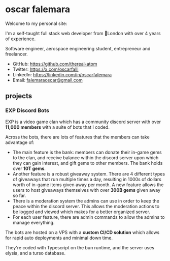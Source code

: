 # oscar falemara

Welcome to my personal site:

I'm a self-taught full stack web developer from 📍London with over 4 years of experience.

Software engineer, aerospace engineering student, entrepreneur and freelancer.

- GitHub: https://github.com/thereal-atom
- Twitter: https://x.com/oscarfalll 
- LinkedIn: https://linkedin.com/in/oscarfalemara
- Email: falemaraoscar@gmail.com

## projects

### EXP Discord Bots

EXP is a video game clan which has a community discord server with over **11,000 members** with a suite of bots that I coded.

Across the bots, there are lots of features that the members can take advantage of:
- The main feature is the bank: members can donate their in-game gems to the clan, and receive balance within the discord server upon which they can gain interest, and gift gems to other members. The bank holds over **10T gems**.
- Another feature is a robust giveaway system. There are 4 different types of giveaways that run multiple times a day, resulting in 1000s of dollars worth of in-game items given away per month. A new feature allows the users to host giveaways themselves with over **300B gems** given away so far.
- There is a moderation system the admins can use in order to keep the peace within the discord server. This allows the moderation actions to be logged and viewed which makes for a better organized server.
- For each user feature, there are admin commands to allow the admins to manage everything.

The bots are hosted on a VPS with a **custom CI/CD solution** which allows for rapid auto deployments and minimal down time.

They're coded with Typescript on the bun runtime, and the server uses elysia, and a turso database.
